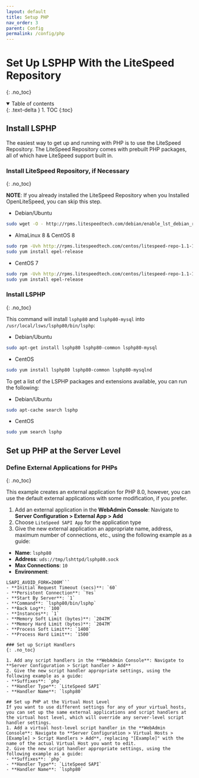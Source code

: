 ```yaml
---
layout: default
title: Setup PHP
nav_order: 3
parent: Config
permalink: /config/php
---
```


# Set Up LSPHP With the LiteSpeed Repository
{: .no_toc}

<details open markdown="block">
  <summary>
    Table of contents
  </summary>
  {: .text-delta }
1. TOC
{:toc}

</details>

## Install LSPHP

The easiest way to get up and running with PHP is to use the LiteSpeed Repository. The LiteSpeed Repository comes with prebuilt PHP packages, all of which have LiteSpeed support built in.

### Install LiteSpeed Repository, if Necessary
{: .no_toc}

**NOTE**: If you already installed the LiteSpeed Repository when you Installed OpenLiteSpeed, you can skip this step.

- Debian/Ubuntu
```bash
sudo wget -O - http://rpms.litespeedtech.com/debian/enable_lst_debian_repo.sh | sudo bash
```
- AlmaLinux 8 & CentOS 8
```bash
sudo rpm -Uvh http://rpms.litespeedtech.com/centos/litespeed-repo-1.1-1.el8.noarch.rpm
sudo yum install epel-release
```
- CentOS 7
```bash
sudo rpm -Uvh http://rpms.litespeedtech.com/centos/litespeed-repo-1.1-1.el7.noarch.rpm
sudo yum install epel-release
```

### Install LSPHP
{: .no_toc}

This command will install `lsphp80` and `lsphp80-mysql` into `/usr/local/lsws/lsphp80/bin/lsphp`:

- Debian/Ubuntu
```bash
sudo apt-get install lsphp80 lsphp80-common lsphp80-mysql
```
- CentOS
```bash
sudo yum install lsphp80 lsphp80-common lsphp80-mysqlnd
```

To get a list of the LSPHP packages and extensions available, you can run the following:

- Debian/Ubuntu
```bash
sudo apt-cache search lsphp
```
- CentOS
```bash
sudo yum search lsphp
```

## Set up PHP at the Server Level

### Define External Applications for PHPs
{: .no_toc}

This example creates an external application for PHP 8.0, however, you can use the default external applications with some modification, if you prefer. 

1. Add an external application in the **WebAdmin Console**: Navigate to **Server Configuration > External App > Add**
2. Choose `LiteSpeed SAPI App` for the application type
3. Give the new external application an appropriate name, address, maximum number of connections, etc., using the following example as a guide:
  - **Name**: `lsphp80`
  - **Address**: `uds://tmp/lshttpd/lsphp80.sock`
  - **Max Connections**: `10`
  - **Environment**: 
  ```PHP_LSAPI_CHILDREN=10
LSAPI_AVOID_FORK=200M```
  - **Initial Request Timeout (secs)**: `60`
  - **Persistent Connection**: `Yes`
  - **Start By Server**: `1` 
  - **Command**: `lsphp80/bin/lsphp`
  - **Back Log**: `100`
  - **Instances**: `1`
  - **Memory Soft Limit (bytes)**: `2047M`
  - **Memory Hard Limit (bytes)**: `2047M`
  - **Process Soft Limit**: `1400`
  - **Process Hard Limit**: `1500`

### Set up Script Handlers 
{: .no_toc}

1. Add any script handlers in the **WebAdmin Console**: Navigate to **Server Configuration > Script handler > Add**
2. Give the new script handler appropriate settings, using the following example as a guide:
  - **Suffixes**: `php`
  - **Handler Type**: `LiteSpeed SAPI`
  - **Handler Name**: `lsphp80`

## Set up PHP at the Virtual Host Level 
If you want to use different settings for any of your virtual hosts, you can set up the same external applications and script handlers at the virtual host level, which will override any server-level script handler settings. 
1. Add a virtual host-level script handler in the **WebAdmin Console**: Navigate to **Server Configuration > Virtual Hosts > [Example] > Script Handlers > Add**, replacing "[Example]" with the name of the actual Virtual Host you want to edit.
2. Give the new script handler appropriate settings, using the following example as a guide:
  - **Suffixes**: `php`
  - **Handler Type**: `LiteSpeed SAPI`
  - **Handler Name**: `lsphp80`
